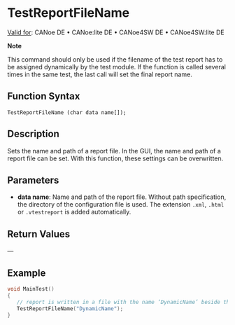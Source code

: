 # TestReportFileName

[Valid for](../../../Shared/FeatureAvailability.md): CANoe DE • CANoe:lite DE • CANoe4SW DE • CANoe4SW:lite DE

**Note**

This command should only be used if the filename of the test report has to be assigned dynamically by the test module. If the function is called several times in the same test, the last call will set the final report name.

## Function Syntax

```
TestReportFileName (char data name[]);
```

## Description

Sets the name and path of a report file. In the GUI, the name and path of a report file can be set. With this function, these settings can be overwritten.

## Parameters

- **data name**: Name and path of the report file. Without path specification, the directory of the configuration file is used. The extension `.xml`, `.html` or `.vtestreport` is added automatically.

## Return Values

—

## Example

```c
void MainTest()
{
   // report is written in a file with the name ‘DynamicName’ beside the configuration
   TestReportFileName("DynamicName");
}
```
